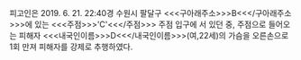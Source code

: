피고인은 2019. 6. 21. 22:40경 수원시 팔달구 <<<구아래주소>>>B<<</구아래주소>>>에 있는 <<<주점>>>'C'<<</주점>>> 주점 입구에 서 있던 중, 주점으로 들어오는 피해자 <<<내국인이름>>>D<<</내국인이름>>>(여,22세)의 가슴을 오른손으로 1회 만져 피해자를 강제로 추행하였다.